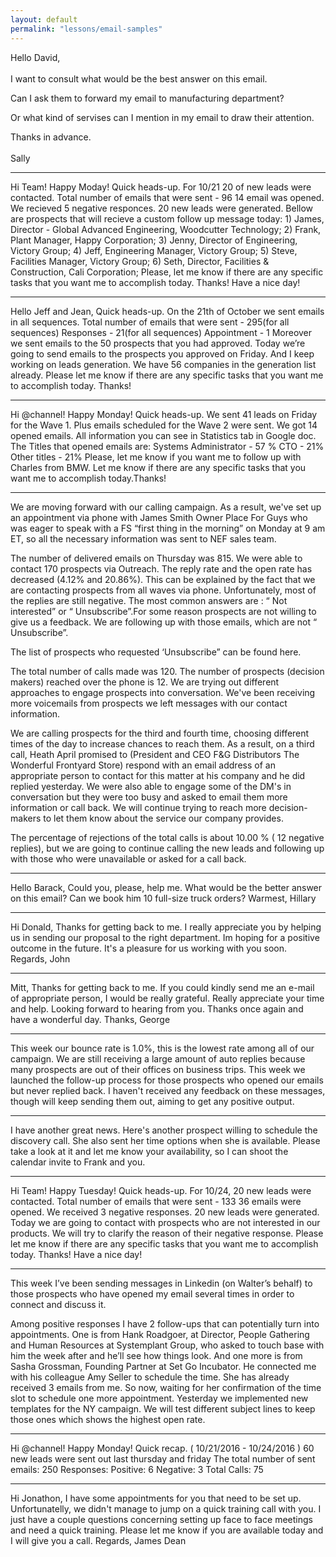 ```yaml
---
layout: default
permalink: "lessons/email-samples"
---
```

Hello David,<br>  
I want to consult what would be the best answer on this email.

Can I ask them to forward my email to manufacturing department?

Or what kind of servises can I mention in my email to draw their attention. 

Thanks in advance.<br>  
Sally
<hr>
Hi Team! Happy Moday!  
Quick heads-up.  
For  10/21 20 of new leads were contacted. Total number of emails that were sent - 96
14 email was opened.  
We recieved 5 negative responces.  
20 new leads were generated.  
Bellow are prospects that will recieve a custom follow up message today:  
1) James, Director - Global Advanced Engineering, Woodcutter Technology;  
2)  Frank, Plant Manager, Happy Corporation;  
3)  Jenny, Director of Engineering, Victory Group;  
4) Jeff, Engineering Manager, Victory Group;  
5) Steve, Facilities Manager, Victory Group;  
6) Seth, Director, Facilities & Construction, Cali Corporation;  
Please, let me know if there are any specific tasks that you want me to accomplish today. Thanks!  
Have a nice day!
<hr>
Hello Jeff and Jean,  
Quick heads-up.  
On the 21th of October we sent emails in all sequences.  
Total number of emails that were sent - 295(for all sequences)  
Responses - 21(for all sequences)  
Appointment - 1  
Moreover we sent emails to the 50 prospects that you had approved.
Today we’re going to send emails to the prospects you approved on Friday.  
And I keep working on leads generation. We have 56 companies in the generation list already.  
Please let me know if there are any specific tasks that you want me to accomplish today. Thanks!  
<hr>
Hi @channel! Happy Monday!  
Quick heads-up.  
We sent 41 leads on Friday for the Wave 1. Plus emails scheduled for the Wave 2 were sent. We got 14 opened emails. All information you can see in Statistics tab in Google doc.  
The Titles that opened emails are:  
Systems Administrator - 57 %  
CTO - 21%  
Other titles - 21%  
Please, let me know if you want me to follow up with Charles from BMW. Let me know if there are any specific tasks that you want me to accomplish today.Thanks!
<hr>
We are moving forward with our calling campaign. As a result, we've set up an appointment via phone with James Smith Owner Place For Guys who was eager to speak with a FS “first thing in the morning” on Monday at 9 am ET, so all the necessary information was sent to NEF sales team.

The number of delivered emails on Thursday was 815. We were able to contact 170 prospects via Outreach. The reply rate and  the open rate has decreased (4.12% and 20.86%). This can be explained by the fact that we are contacting prospects from all waves via phone. Unfortunately, most of the replies are still negative. The most common answers are : “ Not interested” or “ Unsubscribe”.For some reason prospects are not willing to give us a feedback. We are following up with those emails, which are not “ Unsubscribe”.

The list of prospects who requested ‘Unsubscribe” can be found here.

The total number of calls made was 120. The number of prospects (decision makers) reached over the phone is 12. We are trying out different approaches to engage prospects into conversation. We've been receiving more voicemails from prospects we left messages with our contact information.

We are calling prospects for the third and fourth time, choosing different times of the day to increase chances to reach them. As a result, on a third call, Heath April promised to
(President and CEO F&G Distributors The Wonderful Frontyard Store) respond with an email address of an appropriate person to contact for this matter at his company and he did replied yesterday. We were also able to engage some of the DM's in conversation but they were too busy and asked to email them more information or call back. We will continue trying to reach more decision-makers to let them know about the service our company provides.

The percentage of rejections of the total calls is about 10.00 % ( 12 negative replies), but we are going to continue calling the new leads and following up with those who were unavailable or asked for a call back.
<hr>
Hello Barack,  
Could you, please, help me.  
What would be the better answer on this email?  
Can we book him 10 full-size truck orders?  
Warmest,  
Hillary  
<hr>
Hi Donald,  
Thanks for getting back to me.  
I really appreciate you by helping us in sending our proposal to the right department.  
Im hoping for a positive outcome in the future.  
It's a pleasure for us working with you soon.  
Regards,  
John
<hr>
Mitt,  
Thanks for getting back to me. If you could kindly send me an e-mail of appropriate person, I would be really grateful.  
Really appreciate your time and help. Looking forward to hearing from you.  
Thanks once again and have a wonderful day.  
Thanks,  
George
<hr>
This week our bounce rate is 1.0%, this is the lowest rate among all of our campaign. We are still receiving a large amount of auto replies because many prospects are out of their offices on business trips. This week we launched the follow-up  process for those prospects who opened our emails but never replied back. I haven't received any feedback on these messages, though will keep sending them out, aiming to get any positive output.
<hr>
I have another great news.  
Here's another prospect willing to schedule the discovery call. She also sent her time options when she is available. Please take a look at it and let me know your availability, so I can shoot the calendar invite to Frank and you.
<hr>
Hi Team! Happy Tuesday!  
Quick heads-up.  
For 10/24, 20 new leads were contacted. Total number of emails that were sent - 133  
36 emails were opened.  
We received 3 negative responses.  
20 new leads were generated.  
Today we are going to contact with prospects who are not interested in our products. We will try to clarify the reason of their negative response.  
Please let me know if there are any specific tasks that you want me to accomplish today. Thanks!  
Have a nice day!  
<hr>
This week I’ve been sending messages in Linkedin (on Walter’s behalf) to those prospects who have opened my email several times in order to connect and discuss it.

Among positive responses I have 2 follow-ups that can potentially turn into appointments. One is from Hank Roadgoer, at Director, People Gathering and Human Resources at Systemplant Group, who asked to touch base with him the week after and he’ll see how things look. And one more is from Sasha Grossman, Founding Partner at Set Go Incubator. He connected me with his colleague Amy Seller to schedule the time. She has already received 3 emails from me. So now, waiting for her confirmation of the time slot to schedule one more appointment. Yesterday we implemented new templates for the NY campaign. We will test different subject lines to keep those ones which shows the highest open rate.
<hr>
Hi @channel! Happy Monday!  
Quick recap. ( 10/21/2016 - 10/24/2016 )  
60 new leads were sent out last thursday and friday  
The total number of sent emails: 250  
Responses:  
Positive: 6  
Negative: 3  
Total Calls: 75 
<hr>
Hi Jonathon,    
I have some appointments for you that need to be set up.  
Unfortunatelly, we didn't manage to jump on a quick training call with you. I just have a couple questions concerning setting up face to face meetings and need a quick training.   
Please let me know if you are available today and I will give you a call.    
Regards,  
James Dean

